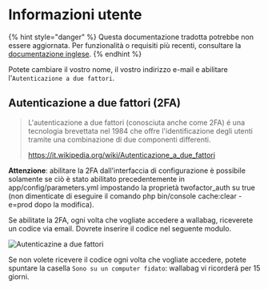 # Informazioni utente

{% hint style="danger" %}
Questa documentazione tradotta potrebbe non essere aggiornata. Per funzionalità o requisiti più recenti, consultare la [documentazione inglese](https://doc.wallabag.org/en/).
{% endhint %}

Potete cambiare il vostro nome, il vostro indirizzo e-mail e abilitare
l'`Autenticazione a due fattori`.

## Autenticazione a due fattori (2FA)

> L'autenticazione a due fattori (conosciuta anche come 2FA) é una
> tecnologia brevettata nel 1984 che offre l'identificazione degli
> utenti tramite una combinazione di due componenti differenti.
>
> <https://it.wikipedia.org/wiki/Autenticazione_a_due_fattori>

**Attenzione**: abilitare la 2FA dall'interfaccia di configurazione è
possibile solamente se ciò è stato abilitato precedentemente in
app/config/parameters.yml impostando la proprietà twofactor\_auth su
true (non dimenticate di eseguire il comando
php bin/console cache:clear -e=prod dopo la modifica).

Se abilitate la 2FA, ogni volta che vogliate accedere a wallabag,
riceverete un codice via email. Dovrete inserire il codice nel seguente
modulo.

![Autenticazine a due fattori](../../../img/user/2FA_form.png)

Se non volete ricevere il codice ogni volta che vogliate accedere,
potete spuntare la casella `Sono su un computer fidato`: wallabag vi
ricorderá per 15 giorni.
